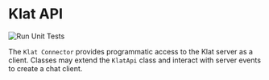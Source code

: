 # Klat API

![Run Unit Tests](https://github.com/NeonGeckoCom/klat-connector/workflows/Run%20Unit%20Tests/badge.svg?branch=master)

The `Klat Connector` provides programmatic access to the Klat server as a client.
Classes may extend the `KlatApi` class and interact with server events to create a 
chat client.
